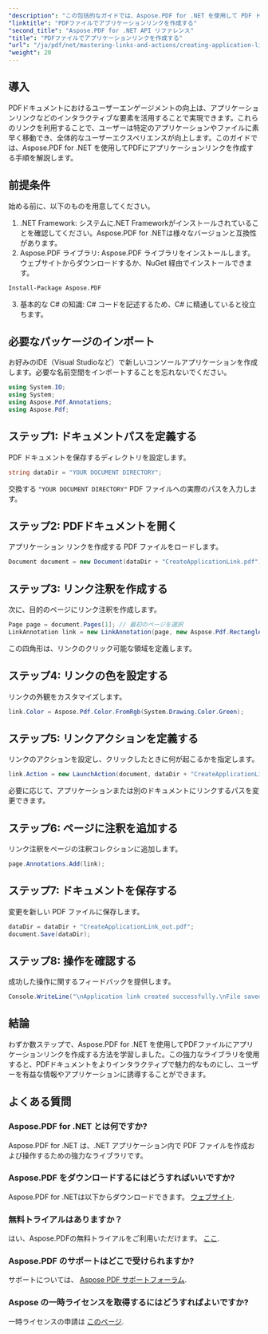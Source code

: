 ```yaml
---
"description": "この包括的なガイドでは、Aspose.PDF for .NET を使用して PDF ドキュメントにインタラクティブなアプリケーションリンクを追加するプロセスを詳しく説明します。指定したアプリケーションやファイルに素早く移動できるようにすることで、ユーザーエンゲージメントを向上させます。"
"linktitle": "PDFファイルでアプリケーションリンクを作成する"
"second_title": "Aspose.PDF for .NET API リファレンス"
"title": "PDFファイルでアプリケーションリンクを作成する"
"url": "/ja/pdf/net/mastering-links-and-actions/creating-application-link/"
"weight": 20
---
```


## 導入

PDFドキュメントにおけるユーザーエンゲージメントの向上は、アプリケーションリンクなどのインタラクティブな要素を活用することで実現できます。これらのリンクを利用することで、ユーザーは特定のアプリケーションやファイルに素早く移動でき、全体的なユーザーエクスペリエンスが向上します。このガイドでは、Aspose.PDF for .NET を使用してPDFにアプリケーションリンクを作成する手順を解説します。

## 前提条件

始める前に、以下のものを用意してください。

1. .NET Framework: システムに.NET Frameworkがインストールされていることを確認してください。Aspose.PDF for .NETは様々なバージョンと互換性があります。
2. Aspose.PDF ライブラリ: Aspose.PDF ライブラリをインストールします。ウェブサイトからダウンロードするか、NuGet 経由でインストールできます。
```bash
Install-Package Aspose.PDF
```
3. 基本的な C# の知識: C# コードを記述するため、C# に精通していると役立ちます。

## 必要なパッケージのインポート

お好みのIDE（Visual Studioなど）で新しいコンソールアプリケーションを作成します。必要な名前空間をインポートすることを忘れないでください。

```csharp
using System.IO;
using System;
using Aspose.Pdf.Annotations;
using Aspose.Pdf;
```

## ステップ1: ドキュメントパスを定義する

PDF ドキュメントを保存するディレクトリを設定します。

```csharp
string dataDir = "YOUR DOCUMENT DIRECTORY";
```

交換する `"YOUR DOCUMENT DIRECTORY"` PDF ファイルへの実際のパスを入力します。

## ステップ2: PDFドキュメントを開く

アプリケーション リンクを作成する PDF ファイルをロードします。

```csharp
Document document = new Document(dataDir + "CreateApplicationLink.pdf");
```

## ステップ3: リンク注釈を作成する

次に、目的のページにリンク注釈を作成します。

```csharp
Page page = document.Pages[1]; // 最初のページを選択
LinkAnnotation link = new LinkAnnotation(page, new Aspose.Pdf.Rectangle(100, 100, 300, 300));
```

この四角形は、リンクのクリック可能な領域を定義します。

## ステップ4: リンクの色を設定する

リンクの外観をカスタマイズします。

```csharp
link.Color = Aspose.Pdf.Color.FromRgb(System.Drawing.Color.Green);
```

## ステップ5: リンクアクションを定義する

リンクのアクションを設定し、クリックしたときに何が起こるかを指定します。

```csharp
link.Action = new LaunchAction(document, dataDir + "CreateApplicationLink.pdf");
```

必要に応じて、アプリケーションまたは別のドキュメントにリンクするパスを変更できます。

## ステップ6: ページに注釈を追加する

リンク注釈をページの注釈コレクションに追加します。

```csharp
page.Annotations.Add(link);
```

## ステップ7: ドキュメントを保存する

変更を新しい PDF ファイルに保存します。

```csharp
dataDir = dataDir + "CreateApplicationLink_out.pdf";
document.Save(dataDir);
```

## ステップ8: 操作を確認する

成功した操作に関するフィードバックを提供します。

```csharp
Console.WriteLine("\nApplication link created successfully.\nFile saved at " + dataDir);
```

## 結論

わずか数ステップで、Aspose.PDF for .NET を使用してPDFファイルにアプリケーションリンクを作成する方法を学習しました。この強力なライブラリを使用すると、PDFドキュメントをよりインタラクティブで魅力的なものにし、ユーザーを有益な情報やアプリケーションに誘導することができます。

## よくある質問

### Aspose.PDF for .NET とは何ですか?
Aspose.PDF for .NET は、.NET アプリケーション内で PDF ファイルを作成および操作するための強力なライブラリです。

### Aspose.PDF をダウンロードするにはどうすればいいですか?
Aspose.PDF for .NETは以下からダウンロードできます。 [ウェブサイト](https://releases。aspose.com/pdf/net/).

### 無料トライアルはありますか？
はい、Aspose.PDFの無料トライアルをご利用いただけます。 [ここ](https://releases。aspose.com/).

### Aspose.PDF のサポートはどこで受けられますか?
サポートについては、 [Aspose PDF サポートフォーラム](https://forum。aspose.com/c/pdf/10).

### Aspose の一時ライセンスを取得するにはどうすればよいですか?
一時ライセンスの申請は [このページ](https://purchase。aspose.com/temporary-license/).